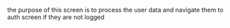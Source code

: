 the purpose of this screen is to process the user data and navigate them
to auth screen if they are not logged
